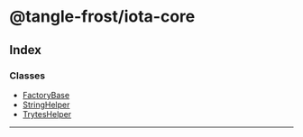 
#  @tangle-frost/iota-core

## Index

### Classes

* [FactoryBase](classes/factorybase.md)
* [StringHelper](classes/stringhelper.md)
* [TrytesHelper](classes/tryteshelper.md)

---

